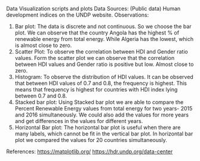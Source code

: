 Data Visualization scripts and plots
Data Sources: (Public data) Human development indices on the UNDP website.
Observations:
1. Bar plot:
The data is discrete and not continuous. So we choose the bar plot. We can observe that the country Angola has the highest % of renewable energy from total energy. While Algeria has the lowest, which is almost close to zero.
2. Scatter Plot:
To observe the correlation between HDI and Gender ratio values. Form the scatter plot we can observe that the correlation between HDI values and Gender ratio is positive but low. Almost close to zero.
3. Histogram:
To observe the distribution of HDI values.
It can be observed that between HDI values of 0.7 and 0.8, the frequency is highest. This means that frequency is highest for countries with HDI index lying between 0.7 and 0.8.
4. Stacked bar plot: Using Stacked bar plot we are able to compare the Percent Renewable Energy values from total energy for two years- 2015 and 2016 simultaneously. We could also add the values for more years and get differences in the values for different years. 
5. Horizontal Bar plot:
The horizontal bar plot is useful when there are many labels, which cannot be fit in the vertical bar plot. In horizontal bar plot we compared the values for 20 countries simultaneously.

References:
https://matplotlib.org/
https://hdr.undp.org/data-center
